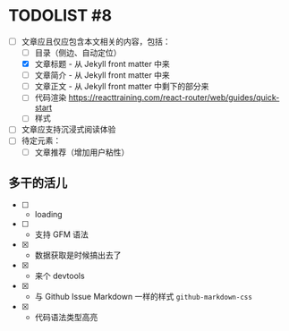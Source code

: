 # TODOLIST #8

* [ ] 文章应且仅应包含本文相关的内容，包括：
  * [ ] 目录（侧边、自动定位）
  * [x] 文章标题 - 从 Jekyll front matter 中来
  * [ ] 文章简介 - 从 Jekyll front matter 中来
  * [ ] 文章正文 - 从 Jekyll front matter 中剩下的部分来
  * [ ] 代码渲染 https://reacttraining.com/react-router/web/guides/quick-start
  * [ ] 样式
* [ ] 文章应支持沉浸式阅读体验
* [ ] 待定元素：
  * [ ] 文章推荐（增加用户粘性）

## 多干的活儿

* [ ] + loading
* [ ] + 支持 GFM 语法
* [x] + 数据获取是时候搞出去了
* [x] + 来个 devtools
* [x] + 与 Github Issue Markdown 一样的样式 `github-markdown-css`
* [x] + 代码语法类型高亮
